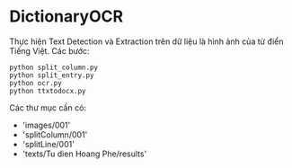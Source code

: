 # DictionaryOCR

Thực hiện Text Detection và Extraction trên dữ liệu là hình ảnh của từ điển Tiếng Việt.
Các bước:

```
python split_column.py
python split_entry.py
python ocr.py
python ttxtodocx.py
```

Các thư mục cần có:
- 'images/001'
- 'splitColumn/001'
- 'splitLine/001'
- 'texts/Tu dien Hoang Phe/results'
